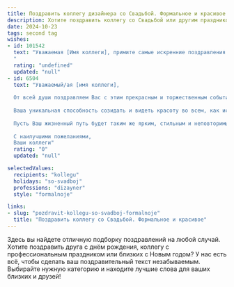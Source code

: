 ```yaml
---
title: Поздравить коллегу дизайнера со Свадьбой. Формальное и красивое
description: Хотите поздравить коллегу со Свадьбой или другим праздником? Наш ИИ создаст незабываемое поздравление, а вы обязательно выделитесь среди других.  
date: 2024-10-23
tags: second tag
wishes:
- id: 101542
  text: "Уважаемая [Имя коллеги], примите самые искренние поздравления с Днём вашей свадьбы! Желаем вам, чтобы семейная жизнь была наполнена радостью, взаимопониманием и любовью, такой же яркой и неповторимой, как лучшие дизайнерские проекты.  Пусть ваш союз будет крепким и гармоничным, а счастье – бесконечным.  Счастья вам и благополучия!
  "
  rating: "undefined"
  updated: "null"
- id: 6504
  text: "Уважаемый/ая [имя коллеги],
  
  От всей души поздравляем Вас с этим прекрасным и торжественным событием — Вашей свадьбой!
  
  Ваша уникальная способность созидать и видеть красоту во всем, как истинного дизайнера, не могла не найти отклик в Вашей душе. Мы верим, что вместе с Вашим супругом/супругой Вы создадите крепкий и гармоничный союз, полный любви, взаимопонимания и творческого вдохновения.
  
  Пусть Ваш жизненный путь будет таким же ярким, стильным и неповторимым, как Ваши дизайн-проекты. Желаем Вам бесконечного счастья, семейного благополучия и реализации всех Ваших заветных желаний!
  
  С наилучшими пожеланиями,
  Ваши коллеги"
  rating: "0"
  updated: "null"

selectedValues:
  recipients: "kollegu"
  holidays: "so-svadboj"
  professions: "dizayner"
  style: "formalnoje"

links:
- slug: "pozdravit-kollegu-so-svadboj-formalnoje"
  title: "Поздравить коллегу со Свадьбой. Формальное и красивое"
---
```


Здесь вы найдете отличную подборку поздравлений на любой случай. 
Хотите поздравить друга с днём рождения, коллегу с профессиональным праздником или близких с Новым годом? У нас есть всё, чтобы сделать ваш поздравительный текст незабываемым. Выбирайте нужную категорию и находите лучшие слова для ваших близких и друзей!
